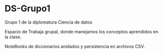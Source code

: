 # DS-Grupo1
Grupo 1 de la diplomatura Ciencia de datos

Espacio de Trabaja grupal, donde manejamos los conceptos aprendidos en la clase.

NoteBooks
de diccionarios anidados y persistencia en archivos CSV.
